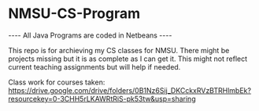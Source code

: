 # NMSU-CS-Program

---- All Java Programs are coded in Netbeans ----

This repo is for archieving my CS classes for NMSU. There might be projects missing but it is as complete as I can get it. This might not reflect current teaching assignments but will help if needed.

Class work for courses taken: https://drive.google.com/drive/folders/0B1Nz6Sij_DKCckxRVzBTRHlmbEk?resourcekey=0-3CHH5rLKAWRtRiS-pk53tw&usp=sharing

